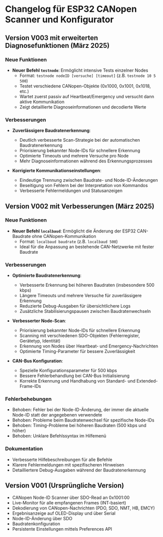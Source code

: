 # Changelog für ESP32 CANopen Scanner und Konfigurator

## Version V003 mit erweiterten Diagnosefunktionen (März 2025)

### Neue Funktionen
- **Neuer Befehl `testnode`**: Ermöglicht intensive Tests einzelner Nodes
  - Format: `testnode nodeID [versuche] [timeout]` (z.B. `testnode 10 5 500`)
  - Testet verschiedene CANopen-Objekte (0x1000, 0x1001, 0x1018, etc.)
  - Wartet zuerst passiv auf Heartbeat/Emergency und versucht dann aktive Kommunikation
  - Zeigt detaillierte Diagnoseinformationen und decodierte Werte

### Verbesserungen
- **Zuverlässigere Baudratenerkennung**:
  - Deutlich verbesserte Scan-Strategie bei der automatischen Baudratenerkennung
  - Priorisierung bekannter Node-IDs für schnellere Erkennung
  - Optimierte Timeouts und mehrere Versuche pro Node
  - Mehr Diagnoseinformationen während des Erkennungsprozesses

- **Korrigierte Kommunikationseinstellungen**:
  - Eindeutige Trennung zwischen Baudrate- und Node-ID-Änderungen
  - Beseitigung von Fehlern bei der Interpretation von Kommandos
  - Verbesserte Fehlermeldungen und Statusanzeigen

## Version V002 mit Verbesserungen (März 2025)

### Neue Funktionen
- **Neuer Befehl `localbaud`**: Ermöglicht die Änderung der ESP32 CAN-Baudrate ohne CANopen-Kommunikation
  - Format: `localbaud baudrate` (z.B. `localbaud 500`)
  - Ideal für die Anpassung an bestehende CAN-Netzwerke mit fester Baudrate

### Verbesserungen
- **Optimierte Baudratenerkennung**:
  - Verbesserte Erkennung bei höheren Baudraten (insbesondere 500 kbps)
  - Längere Timeouts und mehrere Versuche für zuverlässigere Erkennung
  - Reduzierte Debug-Ausgaben für übersichtlichere Logs
  - Zusätzliche Stabilisierungspausen zwischen Baudratenwechseln

- **Verbesserter Node-Scan**:
  - Priorisierung bekannter Node-IDs für schnellere Erkennung
  - Scanning mit verschiedenen SDO-Objekten (Fehlerregister, Gerätetyp, Identität)
  - Erkennung von Nodes über Heartbeat- und Emergency-Nachrichten
  - Optimierte Timing-Parameter für bessere Zuverlässigkeit

- **CAN-Bus Konfiguration**:
  - Spezielle Konfigurationsparameter für 500 kbps
  - Bessere Fehlerbehandlung bei CAN-Bus Initialisierung
  - Korrekte Erkennung und Handhabung von Standard- und Extended-Frame-IDs

### Fehlerbehebungen
- Behoben: Fehler bei der Node-ID-Änderung, der immer die aktuelle Node-ID statt der angegebenen verwendete
- Behoben: Probleme beim Baudratenwechsel für spezifische Node-IDs
- Behoben: Timing-Probleme bei höheren Baudraten (500 kbps und höher)
- Behoben: Unklare Befehlssyntax im Hilfemenü

### Dokumentation
- Verbesserte Hilfebeschreibungen für alle Befehle
- Klarere Fehlermeldungen mit spezifischeren Hinweisen
- Detailliertere Debug-Ausgaben während der Baudratenerkennung

## Version V001 (Ursprüngliche Version)

- CANopen Node-ID Scanner über SDO-Read an 0x1001:00
- Live-Monitor für alle empfangenen Frames (INT-basiert)
- Dekodierung von CANopen-Nachrichten (PDO, SDO, NMT, HB, EMCY)
- Ergebnisanzeige auf OLED-Display und über Serial
- Node-ID-Änderung über SDO
- Baudratenkonfiguration
- Persistente Einstellungen mittels Preferences API